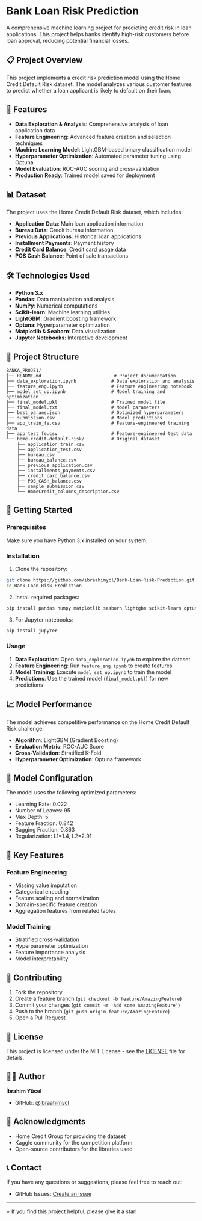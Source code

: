 # Bank Loan Risk Prediction

A comprehensive machine learning project for predicting credit risk in loan applications. This project helps banks identify high-risk customers before loan approval, reducing potential financial losses.

## 📋 Project Overview

This project implements a credit risk prediction model using the Home Credit Default Risk dataset. The model analyzes various customer features to predict whether a loan applicant is likely to default on their loan.

## 🎯 Features

- **Data Exploration & Analysis**: Comprehensive analysis of loan application data
- **Feature Engineering**: Advanced feature creation and selection techniques
- **Machine Learning Model**: LightGBM-based binary classification model
- **Hyperparameter Optimization**: Automated parameter tuning using Optuna
- **Model Evaluation**: ROC-AUC scoring and cross-validation
- **Production Ready**: Trained model saved for deployment

## 📊 Dataset

The project uses the Home Credit Default Risk dataset, which includes:

- **Application Data**: Main loan application information
- **Bureau Data**: Credit bureau information
- **Previous Applications**: Historical loan applications
- **Installment Payments**: Payment history
- **Credit Card Balance**: Credit card usage data
- **POS Cash Balance**: Point of sale transactions

## 🛠️ Technologies Used

- **Python 3.x**
- **Pandas**: Data manipulation and analysis
- **NumPy**: Numerical computations
- **Scikit-learn**: Machine learning utilities
- **LightGBM**: Gradient boosting framework
- **Optuna**: Hyperparameter optimization
- **Matplotlib & Seaborn**: Data visualization
- **Jupyter Notebooks**: Interactive development

## 📁 Project Structure

```
BANKA_PROJE1/
├── README.md                           # Project documentation
├── data_exploration.ipynb             # Data exploration and analysis
├── feature_eng.ipynb                  # Feature engineering notebook
├── model_set_up.ipynb                 # Model training and optimization
├── final_model.pkl                    # Trained model file
├── final_model.txt                    # Model parameters
├── best_params.json                   # Optimized hyperparameters
├── submission.csv                     # Model predictions
├── app_train_fe.csv                   # Feature-engineered training data
├── app_test_fe.csv                    # Feature-engineered test data
└── home-credit-default-risk/          # Original dataset
    ├── application_train.csv
    ├── application_test.csv
    ├── bureau.csv
    ├── bureau_balance.csv
    ├── previous_application.csv
    ├── installments_payments.csv
    ├── credit_card_balance.csv
    ├── POS_CASH_balance.csv
    ├── sample_submission.csv
    └── HomeCredit_columns_description.csv
```

## 🚀 Getting Started

### Prerequisites

Make sure you have Python 3.x installed on your system.

### Installation

1. Clone the repository:
```bash
git clone https://github.com/ibraahimycl/Bank-Loan-Risk-Prediction.git
cd Bank-Loan-Risk-Prediction
```

2. Install required packages:
```bash
pip install pandas numpy matplotlib seaborn lightgbm scikit-learn optuna joblib
```

3. For Jupyter notebooks:
```bash
pip install jupyter
```

### Usage

1. **Data Exploration**: Open `data_exploration.ipynb` to explore the dataset
2. **Feature Engineering**: Run `feature_eng.ipynb` to create features
3. **Model Training**: Execute `model_set_up.ipynb` to train the model
4. **Predictions**: Use the trained model (`final_model.pkl`) for new predictions

## 📈 Model Performance

The model achieves competitive performance on the Home Credit Default Risk challenge:

- **Algorithm**: LightGBM (Gradient Boosting)
- **Evaluation Metric**: ROC-AUC Score
- **Cross-Validation**: Stratified K-Fold
- **Hyperparameter Optimization**: Optuna framework

## 🔧 Model Configuration

The model uses the following optimized parameters:
- Learning Rate: 0.022
- Number of Leaves: 95
- Max Depth: 5
- Feature Fraction: 0.842
- Bagging Fraction: 0.863
- Regularization: L1=1.4, L2=2.91

## 📝 Key Features

### Feature Engineering
- Missing value imputation
- Categorical encoding
- Feature scaling and normalization
- Domain-specific feature creation
- Aggregation features from related tables

### Model Training
- Stratified cross-validation
- Hyperparameter optimization
- Feature importance analysis
- Model interpretability

## 🤝 Contributing

1. Fork the repository
2. Create a feature branch (`git checkout -b feature/AmazingFeature`)
3. Commit your changes (`git commit -m 'Add some AmazingFeature'`)
4. Push to the branch (`git push origin feature/AmazingFeature`)
5. Open a Pull Request

## 📄 License

This project is licensed under the MIT License - see the [LICENSE](LICENSE) file for details.

## 👨‍💻 Author

**İbrahim Yücel**
- GitHub: [@ibraahimycl](https://github.com/ibraahimycl)

## 🙏 Acknowledgments

- Home Credit Group for providing the dataset
- Kaggle community for the competition platform
- Open-source contributors for the libraries used

## 📞 Contact

If you have any questions or suggestions, please feel free to reach out:
- GitHub Issues: [Create an issue](https://github.com/ibraahimycl/Bank-Loan-Risk-Prediction/issues)

---

⭐ If you find this project helpful, please give it a star! 